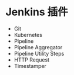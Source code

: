 # Jenkins 插件

- Git
- Kubernetes
- Pipeline
- Pipeline Aggregator
- Pipeline Utility Steps
- HTTP Request
- Timestamper